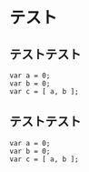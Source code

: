 # テスト

## テストテスト

    var a = 0;
    var b = 0;
    var c = [ a, b ];

## テストテスト

~~~~
var a = 0;
var b = 0;
var c = [ a, b ];
~~~~

